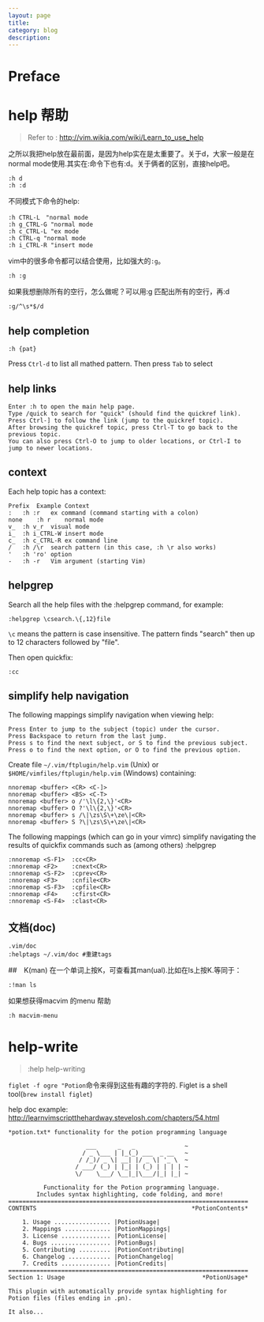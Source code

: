 ```yaml
---
layout: page
title:	
category: blog
description: 
---
```

# Preface

# help 帮助
> Refer to : http://vim.wikia.com/wiki/Learn_to_use_help

之所以我把help放在最前面，是因为help实在是太重要了。关于d，大家一般是在normal mode使用.其实在:命令下也有:d。关于俩者的区别，直接help吧。
	
	:h d
	:h :d

不同模式下命令的help:
	
	:h CTRL-L　"normal mode
	:h g_CTRL-G "normal mode
	:h c_CTRL-L "ex mode
	:h CTRL-q "normal mode
	:h i_CTRL-R "insert mode

vim中的很多命令都可以结合使用，比如强大的`:g`。
	
	:h :g

如果我想删除所有的空行，怎么做呢？可以用:g 匹配出所有的空行，再:d

	:g/^\s*$/d

## help completion

	:h {pat}

Press `Ctrl-d` to list all mathed pattern. Then press `Tab` to select

## help links

	Enter :h to open the main help page.
	Type /quick to search for "quick" (should find the quickref link).
	Press Ctrl-] to follow the link (jump to the quickref topic).
	After browsing the quickref topic, press Ctrl-T to go back to the previous topic.
	You can also press Ctrl-O to jump to older locations, or Ctrl-I to jump to newer locations.

## context
Each help topic has a context:

	Prefix	Example	Context
	:	:h :r	ex command (command starting with a colon)
	none	:h r	normal mode
	v_	:h v_r	visual mode
	i_	:h i_CTRL-W	insert mode
	c_	:h c_CTRL-R	ex command line
	/	:h /\r	search pattern (in this case, :h \r also works)
	'	:h 'ro'	option
	-	:h -r	Vim argument (starting Vim)

## helpgrep
Search all the help files with the :helpgrep command, for example:

	:helpgrep \csearch.\{,12}file

`\c` means the pattern is case insensitive.
The pattern finds "search" then up to 12 characters followed by "file".

Then open quickfix:

	:cc

## simplify help navigation
The following mappings simplify navigation when viewing help:

	Press Enter to jump to the subject (topic) under the cursor.
	Press Backspace to return from the last jump.
	Press s to find the next subject, or S to find the previous subject.
	Press o to find the next option, or O to find the previous option.

Create file `~/.vim/ftplugin/help.vim` (Unix) or `$HOME/vimfiles/ftplugin/help.vim` (Windows) containing:

	nnoremap <buffer> <CR> <C-]>
	nnoremap <buffer> <BS> <C-T>
	nnoremap <buffer> o /'\l\{2,\}'<CR>
	nnoremap <buffer> O ?'\l\{2,\}'<CR>
	nnoremap <buffer> s /\|\zs\S\+\ze\|<CR>
	nnoremap <buffer> S ?\|\zs\S\+\ze\|<CR>

The following mappings (which can go in your vimrc) simplify navigating the results of quickfix commands such as (among others) :helpgrep

	:nnoremap <S-F1>  :cc<CR>
	:nnoremap <F2>    :cnext<CR>
	:nnoremap <S-F2>  :cprev<CR>
	:nnoremap <F3>    :cnfile<CR>
	:nnoremap <S-F3>  :cpfile<CR>
	:nnoremap <F4>    :cfirst<CR>
	:nnoremap <S-F4>  :clast<CR>

## 文档(doc)

	.vim/doc
	:helptags ~/.vim/doc #重建tags

##　K(man)
在一个单词上按K，可查看其man(ual).比如在ls上按K.等同于：

	:!man ls

如果想获得macvim 的menu 帮助

	:h macvim-menu

# help-write
> :help help-writing 

`figlet -f ogre "Potion`命令来得到这些有趣的字符的. Figlet is a shell tool(`brew install figlet`)

help doc example: http://learnvimscriptthehardway.stevelosh.com/chapters/54.html

	*potion.txt* functionality for the potion programming language

						  ___      _   _              ~
						 / _ \___ | |_(_) ___  _ __   ~
						/ /_)/ _ \| __| |/ _ \| '_ \  ~
					   / ___/ (_) | |_| | (_) | | | | ~
					   \/    \___/ \__|_|\___/|_| |_| ~

			  Functionality for the Potion programming language.
			Includes syntax highlighting, code folding, and more!
	====================================================================
	CONTENTS                                            *PotionContents*

		1. Usage ................ |PotionUsage|
		2. Mappings ............. |PotionMappings|
		3. License .............. |PotionLicense|
		4. Bugs ................. |PotionBugs|
		5. Contributing ......... |PotionContributing|
		6. Changelog ............ |PotionChangelog|
		7. Credits .............. |PotionCredits|
	====================================================================
	Section 1: Usage                                       *PotionUsage*

	This plugin with automatically provide syntax highlighting for
	Potion files (files ending in .pn).

	It also...
